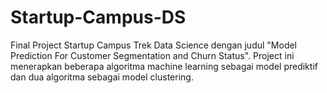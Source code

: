 # Startup-Campus-DS
Final Project Startup Campus Trek Data Science dengan judul "Model Prediction For Customer Segmentation and Churn Status". Project ini menerapkan beberapa algoritma machine learning sebagai model prediktif dan dua algoritma sebagai model clustering.  
